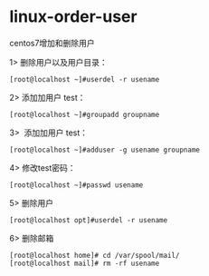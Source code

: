 # linux-order-user
centos7增加和删除用户

1> 删除用户以及用户目录：

    [root@localhost ~]#userdel -r usename
    
2> 添加加用户 test：

    [root@localhost ~]#groupadd groupname
    
3>  添加加用户 test：

    [root@localhost ~]#adduser -g usename groupname
    
4> 修改test密码：

    [root@localhost ~]#passwd usename
       
5> 删除用户

    [root@localhost opt]#userdel -r usename

6> 删除邮箱

    [root@localhost home]# cd /var/spool/mail/
    [root@localhost mail]# rm -rf usename
